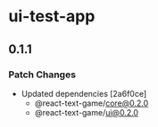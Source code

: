 # ui-test-app

## 0.1.1

### Patch Changes

- Updated dependencies [2a6f0ce]
    - @react-text-game/core@0.2.0
    - @react-text-game/ui@0.2.0
